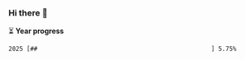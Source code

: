 ### Hi there :wave:

:hourglass_flowing_sand: **Year progress**

```txt
2025 [##                                                ] 5.75%
```
